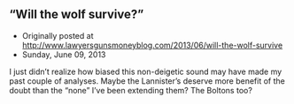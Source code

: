 ## “Will the wolf survive?”

 * Originally posted at http://www.lawyersgunsmoneyblog.com/2013/06/will-the-wolf-survive
 * Sunday, June 09, 2013

I just didn’t realize how biased this non-deigetic sound may have made my past couple of analyses. Maybe the Lannister’s deserve more benefit of the doubt than the “none” I’ve been extending them? The Boltons too?